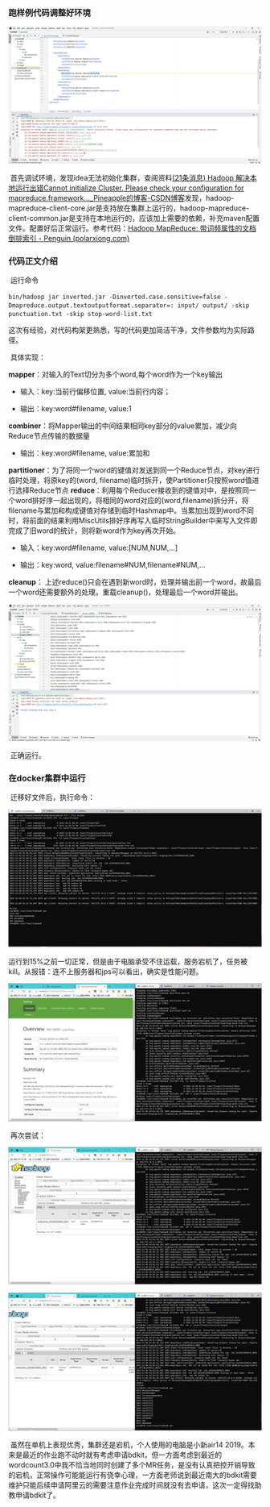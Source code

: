 ### 跑样例代码调整好环境

![QQ图片20211104021504](\image\QQ图片20211104021504.png)

​	首先调试环境，发现idea无法初始化集群，查阅资料[(21条消息) Hadoop 解决本地运行出错Cannot initialize Cluster. Please check your configuration for mapreduce.framework..._Pineapple的博客-CSDN博客](https://blog.csdn.net/pineapple_C/article/details/108964998)发现，hadoop-mapreduce-client-core.jar是支持放在集群上运行的，hadoop-mapreduce-client-common.jar是支持在本地运行的，应该加上需要的依赖，补充maven配置文件。配置好后正常运行。参考代码：[Hadoop MapReduce: 带词频属性的文档倒排索引 - Penguin (polarxiong.com)](https://www.polarxiong.com/archives/Hadoop-MapReduce-带词频属性的文档倒排索引.html)

### 代码正文介绍

​	运行命令

`bin/hadoop jar inverted.jar -Dinverted.case.sensitive=false -Dmapreduce.output.textoutputformat.separator=: input/ output/ -skip punctuation.txt -skip stop-word-list.txt`

​	这次有经验，对代码构架更熟悉，写的代码更加简洁干净，文件参数均为实际路径。

​	具体实现：

**mapper**：对输入的Text切分为多个word,每个word作为一个key输出

- 输入：key:当前行偏移位置, value:当前行内容；

- 输出：key:word#filename, value:1


**combiner**：将Mapper输出的中间结果相同key部分的value累加，减少向Reduce节点传输的数据量

- 输出：key:word#filename, value:累加和


**partitioner**：为了将同一个word的键值对发送到同一个Reduce节点，对key进行临时处理，将原key的(word, filename)临时拆开，使Partitioner只按照word值进行选择Reduce节点
**reduce**：利用每个Reducer接收到的键值对中，是按照同一个word排好序一起出现的，将相同的word对应的(word,filename)拆分开，将filename与累加和构成键值对存储到临时Hashmap中。当累加出现到word不同时，将前面的结果利用MiscUtils排好序再写入临时StringBuilder中来写入文件即完成了旧word的统计，则将新word作为key再次开始。

- 输入：key:word#filename, value:[NUM,NUM,...] 

- 输出：key:word, value:filename#NUM,filename#NUM,...

**cleanup**：  上述reduce()只会在遇到新word时，处理并输出前一个word，故最后一个word还需要额外的处理。重载cleanup()，处理最后一个word并输出。

![QQ图片20211104021530](\image\QQ图片20211104021530.png)

​		正确运行。

### 在docker集群中运行

​		迁移好文件后，执行命令：

![QQ图片20211104021535](\image\QQ图片20211104021535.png)

​		运行到15%之前一切正常，但是由于电脑承受不住运载，服务宕机了，任务被kill。从报错：连不上服务器和jps可以看出，确实是性能问题。

![QQ图片20211104021539](\image\QQ图片20211104021539.png)

​				再次尝试：

![QQ图片20211104021557](\image\QQ图片20211104021557.png)

![QQ图片20211104021606](\image\QQ图片20211104021606.png)

​		虽然在单机上表现优秀，集群还是宕机，个人使用的电脑是小新air14 2019。本来是最近的作业跑不动时就有考虑申请bdkit，但一方面考虑到最近的wordcount3.0中我不恰当地同时创建了多个MR任务，是没有认真把控开销导致的宕机，正常操作可能能运行有侥幸心理，一方面老师说到最近南大的bdkit需要维护只能后续申请阿里云的需要注意作业完成时间就没有去申请，这次一定得找助教申请bdkit了。
